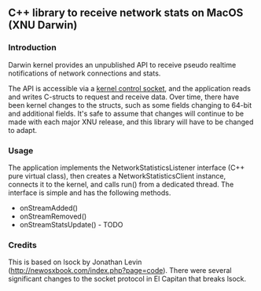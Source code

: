 ## C++ library to receive network stats on MacOS (XNU Darwin)

### Introduction

Darwin kernel provides an unpublished API to receive pseudo realtime notifications of network connections and stats.

The API is accessible via a [kernel control socket](https://developer.apple.com/library/content/documentation/Darwin/Conceptual/NKEConceptual/control/control.html), and the application reads and writes C-structs to request and receive data.  Over time, there have been kernel changes to the structs, such as some fields changing to 64-bit and additional fields. It's safe to assume that changes will continue to be made with each major XNU release, and this library will have to be changed to adapt.

### Usage

The application implements the NetworkStatisticsListener interface (C++ pure virtual class), then creates a NetworkStatisticsClient instance, connects it to the kernel, and calls run() from a dedicated thread.  The interface is simple and has the following methods.

- onStreamAdded()
- onStreamRemoved()
- onStreamStatsUpdate() - TODO

### Credits
This is based on lsock by Jonathan Levin (http://newosxbook.com/index.php?page=code).  There were several significant changes to the socket protocol in El Capitan that breaks lsock.

